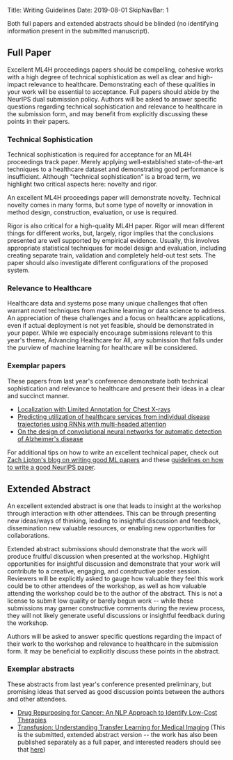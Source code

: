 Title: Writing Guidelines
Date: 2019-08-01
SkipNavBar: 1

Both full papers and extended abstracts should be blinded (no identifying information present in the submitted manuscript).

Full Paper
----------

Excellent ML4H proceedings papers should be compelling, cohesive works with a high degree of technical sophistication as well as clear and high-impact relevance to healthcare. Demonstrating each of these qualities in your work will be essential to acceptance. Full papers should abide by the NeurIPS dual submission policy. Authors will be asked to answer specific questions regarding technical sophistication and relevance to healthcare in the submission form, and may benefit from explicitly discussing these points in their papers.

### Technical Sophistication

Technical sophistication is required for acceptance for an ML4H proceedings track paper. Merely applying well-established state-of-the-art techniques to a healthcare dataset and demonstrating good performance is insufficient. Although "technical sophistication" is a broad term, we highlight two critical aspects here: novelty and rigor.

An excellent ML4H proceedings paper will demonstrate novelty. Technical novelty comes in many forms, but some type of novelty or innovation in method design, construction, evaluation, or use is required.

Rigor is also critical for a high-quality ML4H paper. Rigor will mean different things for different works, but, largely, rigor implies that the conclusions presented are well supported by empirical evidence. Usually, this involves appropriate statistical techniques for model design and evaluation, including creating separate train, validation and completely held-out test sets. The paper should also investigate different configurations of the proposed system.

### Relevance to Healthcare

Healthcare data and systems pose many unique challenges that often warrant novel techniques from machine learning or data science to address. An appreciation of these challenges and a focus on healthcare applications, even if actual deployment is not yet feasible, should be demonstrated in your paper. While we especially encourage submissions relevant to this year's theme, Advancing Healthcare for All, any submission that falls under the purview of machine learning for healthcare will be considered.

### Exemplar papers

These papers from last year's conference demonstrate both technical sophistication and relevance to healthcare and present their ideas in a clear and succinct manner.

-   [Localization with Limited Annotation for Chest X-rays](https://ml4health.github.io/2019/pdf/73_ml4h_preprint.pdf)
-   [Predicting utilization of healthcare services from individual disease trajectories using RNNs with multi-headed attention](https://ml4health.github.io/2019/pdf/124_ml4h_preprint.pdf)
-   [On the design of convolutional neural networks for automatic detection of Alzheimer's disease](https://ml4health.github.io/2019/pdf/233_ml4h_preprint.pdf)

For additional tips on how to write an excellent technical paper, check out [Zach Lipton's blog on writing good ML papers](http://approximatelycorrect.com/2018/01/29/heuristics-technical-scientific-writing-machine-learning-perspective/) and these [guidelines on how to write a good NeurIPS paper](https://nips.cc/Conferences/2015/PaperInformation/EvaluationCriteria).

Extended Abstract
-----------------

An excellent extended abstract is one that leads to insight at the workshop through interaction with other attendees. This can be through presenting new ideas/ways of thinking, leading to insightful discussion and feedback, dissemination new valuable resources, or enabling new opportunities for collaborations.

Extended abstract submissions should demonstrate that the work will produce fruitful discussion when presented at the workshop. Highlight opportunities for insightful discussion and demonstrate that your work will contribute to a creative, engaging, and constructive poster session. Reviewers will be explicitly asked to gauge how valuable they feel this work could be to other attendees of the workshop, as well as how valuable attending the workshop could be to the author of the abstract. This is not a license to submit low quality or barely begun work -- while these submissions may garner constructive comments during the review process, they will not likely generate useful discussions or insightful feedback during the workshop.

Authors will be asked to answer specific questions regarding the impact of their work to the workshop and relevance to healthcare in the submission form. It may be beneficial to explicitly discuss these points in the abstract.

### Exemplar abstracts

These abstracts from last year's conference presented preliminary, but promising ideas that served as good discussion points between the authors and other attendees.

-   [Drug Repurposing for Cancer: An NLP Approach to Identify Low-Cost Therapies](https://arxiv.org/pdf/1911.07819.pdf)
-   [Transfusion: Understanding Transfer Learning for Medical Imaging](https://drive.google.com/drive/folders/1-2g_8g-d7RzPNB40MPOGlkmSVLSydmco?usp=sharing) (This is the submitted, extended abstract version -- the work has also been published separately as a full paper, and interested readers should see that [here](https://arxiv.org/abs/1902.07208))